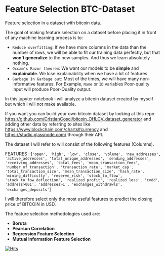 # Feature Selection BTC-Dataset
Feature selection in a dataset with bitcoin data.

The goal of making feature selection on a dataset before placing it in front of any machine learning process is to:
- `Reduce overfitting`: If we have more columns in the data than the number of rows, we will be able to fit our training data perfectly, but that **won’t generalize** to the new samples. And thus we learn absolutely nothing.
- `Occam’s Razor theorem`: We want our models to be **simple** and **explainable**. We lose explainability when we have a lot of features.
-  `Garbage In Garbage out`: Most of the times, we will have many non-informative features.  For Example, `Name` or `ID` variables Poor-quality input will produce Poor-Quality output.
    
In this jupyter notebook i will analyze a bitcoin dataset created by myself but which I will not make available. 

If you want you can build your own bitcoin dataset by looking at this repo: https://github.com/CristianCosci/bitcoin_OHLCV_dataset_generator and adding other data by referring to sites like https://www.blockchain.com/charts#currency and https://studio.glassnode.com/ through their API.

The dataset I will refer to will consist of the following features (Columns).

FEATURES :  [`'open', 'high', 'low', 'close', 'volume', 'new_addresses', 'active_addresses', 'total_unique_addresses', 'sending_addresses', 'receiving_addresses', 'total_fees', 'mean_transaction_fees', 'number_of_transaction', 'transaction_rate', 'market_cap', 'total_transaction_size', 'mean_transaction_size', 'hash_rate', 'mining_difficulty', 'reserve_risk', 'stock_to_flow', 'stock_to_fow_deflection', 'realized_profit', 'realized_loss', 'cvdd', 'address>001', 'addresses>1', 'exchanges_withdrawls', 'exchanges_deposits'`]

I will therefore select only the most useful features to predict the closing price of BITCOIN in USD.

The feature selection methodologies used are:
- **Boruta**
- **Pearson Correlation**
- **Regression Feature Selection**
- **Mutual Information Feature Selection**

[![Hits](https://hits.seeyoufarm.com/api/count/incr/badge.svg?url=https%3A%2F%2Fgithub.com%2FCristianCosci%2FBorutaPy_Feature_Selection_BTC_dataset&count_bg=%23880ED0&title_bg=%23555555&icon=proto-dot-io.svg&icon_color=%23E7E7E7&title=visite&edge_flat=false)](https://hits.seeyoufarm.com)
